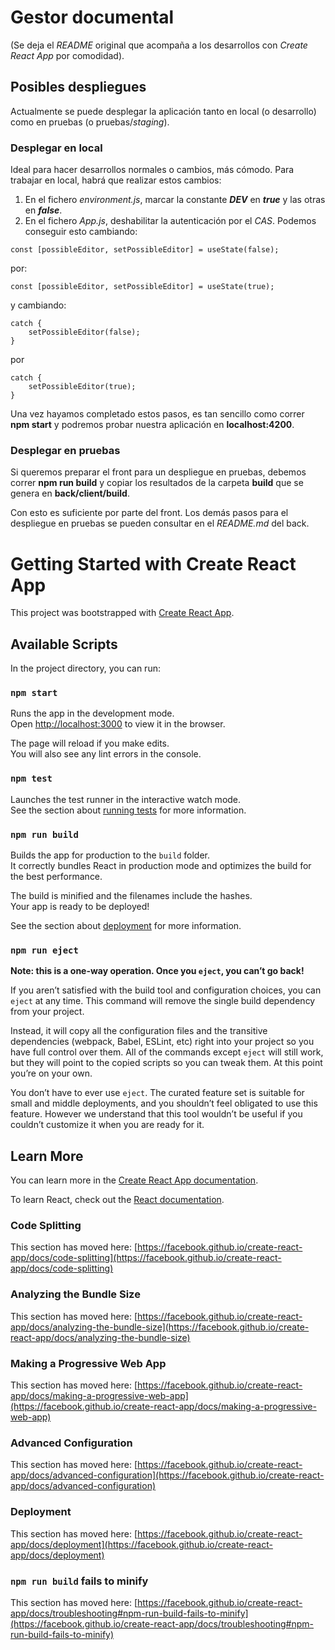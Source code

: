# Gestor documental

(Se deja el *README* original que acompaña a los desarrollos con *Create React App* por comodidad).

## Posibles despliegues

Actualmente se puede desplegar la aplicación tanto en local (o desarrollo) como en pruebas (o pruebas/*staging*).

### Desplegar en local

Ideal para hacer desarrollos normales o cambios, más cómodo. Para trabajar en local, habrá que realizar estos cambios:

1. En el fichero *environment.js*, marcar la constante _**DEV**_ en _**true**_ y las otras en _**false**_.
2. En el fichero *App.js*, deshabilitar la autenticación por el *CAS*. Podemos conseguir esto cambiando:

```
const [possibleEditor, setPossibleEditor] = useState(false);
```

por:

```
const [possibleEditor, setPossibleEditor] = useState(true);
```

y cambiando:

```
catch {
    setPossibleEditor(false);
}
```

por

```
catch {
    setPossibleEditor(true);
}
```

Una vez hayamos completado estos pasos, es tan sencillo como correr **npm start** y podremos probar nuestra aplicación en **localhost:4200**.

### Desplegar en pruebas

Si queremos preparar el front para un despliegue en pruebas, debemos correr **npm run build** y copiar los resultados de la carpeta **build** que se genera en **back/client/build**.

Con esto es suficiente por parte del front. Los demás pasos para el despliegue en pruebas se pueden consultar en el *README.md* del back.

# Getting Started with Create React App

This project was bootstrapped with [Create React App](https://github.com/facebook/create-react-app).

## Available Scripts

In the project directory, you can run:

### `npm start`

Runs the app in the development mode.\
Open [http://localhost:3000](http://localhost:3000) to view it in the browser.

The page will reload if you make edits.\
You will also see any lint errors in the console.

### `npm test`

Launches the test runner in the interactive watch mode.\
See the section about [running tests](https://facebook.github.io/create-react-app/docs/running-tests) for more information.

### `npm run build`

Builds the app for production to the `build` folder.\
It correctly bundles React in production mode and optimizes the build for the best performance.

The build is minified and the filenames include the hashes.\
Your app is ready to be deployed!

See the section about [deployment](https://facebook.github.io/create-react-app/docs/deployment) for more information.

### `npm run eject`

**Note: this is a one-way operation. Once you `eject`, you can’t go back!**

If you aren’t satisfied with the build tool and configuration choices, you can `eject` at any time. This command will remove the single build dependency from your project.

Instead, it will copy all the configuration files and the transitive dependencies (webpack, Babel, ESLint, etc) right into your project so you have full control over them. All of the commands except `eject` will still work, but they will point to the copied scripts so you can tweak them. At this point you’re on your own.

You don’t have to ever use `eject`. The curated feature set is suitable for small and middle deployments, and you shouldn’t feel obligated to use this feature. However we understand that this tool wouldn’t be useful if you couldn’t customize it when you are ready for it.

## Learn More

You can learn more in the [Create React App documentation](https://facebook.github.io/create-react-app/docs/getting-started).

To learn React, check out the [React documentation](https://reactjs.org/).

### Code Splitting

This section has moved here: [https://facebook.github.io/create-react-app/docs/code-splitting](https://facebook.github.io/create-react-app/docs/code-splitting)

### Analyzing the Bundle Size

This section has moved here: [https://facebook.github.io/create-react-app/docs/analyzing-the-bundle-size](https://facebook.github.io/create-react-app/docs/analyzing-the-bundle-size)

### Making a Progressive Web App

This section has moved here: [https://facebook.github.io/create-react-app/docs/making-a-progressive-web-app](https://facebook.github.io/create-react-app/docs/making-a-progressive-web-app)

### Advanced Configuration

This section has moved here: [https://facebook.github.io/create-react-app/docs/advanced-configuration](https://facebook.github.io/create-react-app/docs/advanced-configuration)

### Deployment

This section has moved here: [https://facebook.github.io/create-react-app/docs/deployment](https://facebook.github.io/create-react-app/docs/deployment)

### `npm run build` fails to minify

This section has moved here: [https://facebook.github.io/create-react-app/docs/troubleshooting#npm-run-build-fails-to-minify](https://facebook.github.io/create-react-app/docs/troubleshooting#npm-run-build-fails-to-minify)
